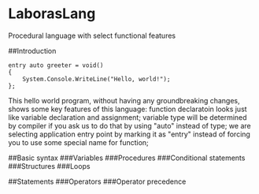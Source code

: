 # LaborasLang
Procedural language with select functional features


##Introduction

```
entry auto greeter = void()
{
	System.Console.WriteLine("Hello, world!");
};
```
This hello world program, without having any groundbreaking changes, shows some key features of this language:
function declaratoin looks just like variable declaration and assignment;
variable type will be determined by compiler if you ask us to do that by using "auto" instead of type;
we are selecting application entry point by marking it as "entry" instead of forcing you to use some special name for function;


##Basic syntax
###Variables
###Procedures
###Conditional statements
###Structures
###Loops

##Statements
###Operators
###Operator precedence
